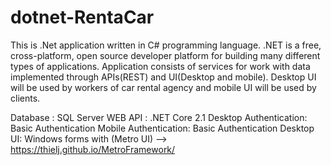 # dotnet-RentaCar

This is .Net application written in C# programming language.
.NET is a free, cross-platform, open source developer platform for building many different types of applications.
Application consists of services for work with data implemented through APIs(REST) and UI(Desktop and mobile).
Desktop UI will be used by workers of car rental agency and mobile UI will be used by clients.


Database : SQL Server
WEB API : .NET Core 2.1
Desktop Authentication: Basic Authentication
Mobile Authentication: Basic Authentication
Desktop UI: Windows forms with (Metro UI) --> https://thielj.github.io/MetroFramework/



